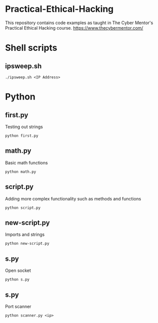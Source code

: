 # Practical-Ethical-Hacking

This repository contains code examples as taught in The Cyber Mentor's Practical Ethical Hacking course.
https://www.thecybermentor.com/

# Shell scripts
## ipsweep.sh
```
./ipsweep.sh <IP Address>
```

# Python
## first.py

Testing out strings
```
python first.py
```

## math.py

Basic math functions
```
python math.py
```

## script.py
Adding more complex functionality such as methods and functions
```
python script.py
```

## new-script.py
Imports and strings
```
python new-script.py
```

## s.py
Open socket
```
python s.py
```

## s.py
Port scanner
```
python scanner.py <ip>
```